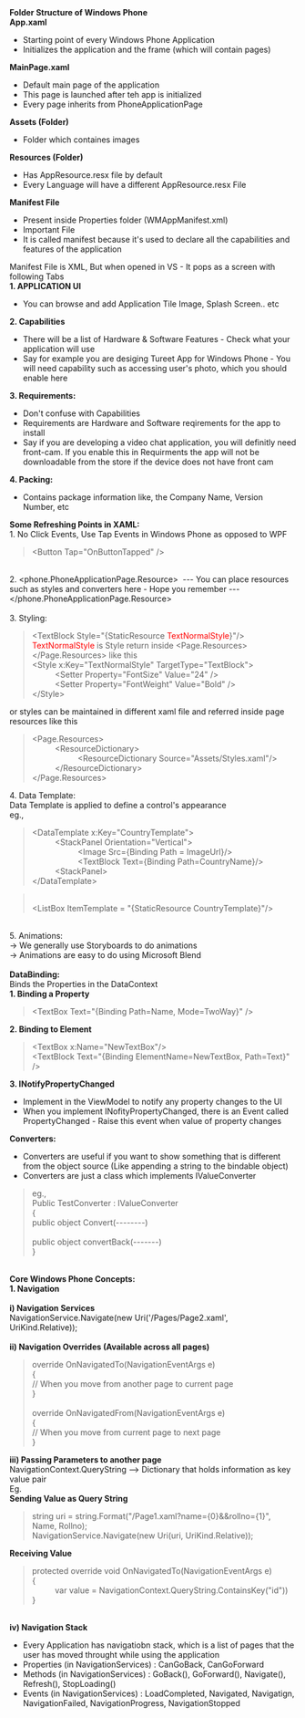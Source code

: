<html>
	<head>
		<title></title>
	</head>
	<body>
		<div>
			<strong>Folder Structure of Windows Phone</strong></div>
		<div>
			<strong>App.xaml&nbsp;</strong></div>
		<ul>
			<li>
				Starting point of every Windows Phone Application</li>
			<li>
				Initializes the application and the frame (which will contain pages)</li>
		</ul>
		<div>
			<strong>MainPage.xaml</strong></div>
		<ul>
			<li>
				Default main page of the application</li>
			<li>
				This page is launched after teh app is initialized</li>
			<li>
				Every page inherits from PhoneApplicationPage&nbsp;</li>
		</ul>
		<div>
			<strong>Assets (Folder)</strong></div>
		<ul>
			<li>
				Folder which containes images</li>
		</ul>
		<div>
			<strong>Resources (Folder)</strong></div>
		<ul>
			<li>
				Has AppResource.resx file by default</li>
			<li>
				Every Language will have a different AppResource.resx File</li>
		</ul>
		<div>
			<strong>Manifest File</strong></div>
		<ul>
			<li>
				Present inside Properties folder (WMAppManifest.xml)</li>
			<li>
				Important File</li>
			<li>
				It is called manifest because it&#39;s used to declare all the capabilities and features of the application</li>
		</ul>
		<div>
			Manifest File is XML, But when opened in VS - It pops as a screen with following Tabs</div>
		<div>
			<strong>1. APPLICATION UI</strong></div>
		<ul>
			<li>
				You can browse and add Application Tile Image, Splash Screen.. etc</li>
		</ul>
		<div>
			<strong>2. Capabilities</strong></div>
		<ul>
			<li>
				There will be a list of Hardware &amp; Software Features - Check what your application will use</li>
			<li>
				Say for example you are desiging Tureet App for Windows Phone - You will need capability such as accessing user&#39;s photo, which you should enable here</li>
		</ul>
		<div>
			<strong>3. Requirements:</strong></div>
		<ul>
			<li>
				Don&#39;t confuse with Capabilities</li>
			<li>
				Requirements are Hardware and Software reqirements for the app to install</li>
			<li>
				Say if you are developing a video chat application, you will definitly need front-cam. If you enable this in Requirments the app will not be downloadable from the store if the device does not have front cam</li>
		</ul>
		<div>
			<strong>4. Packing:</strong></div>
		<ul>
			<li>
				Contains package information like, the Company Name, Version Number, etc</li>
		</ul>
		<div>
			<strong>Some Refreshing Points in XAML:</strong></div>
		<div>
			1. No Click Events, Use Tap Events in Windows Phone as opposed to WPF</div>
		<blockquote>
			<div>
				&lt;Button Tap=&quot;OnButtonTapped&quot; /&gt;</div>
		</blockquote>
		<div>
			&nbsp;</div>
		<div>
			2. &lt;phone.PhoneApplicationPage.Resource&gt; &nbsp;--- You can place resources such as styles and converters here - Hope you remember --- &lt;/phone.PhoneApplicationPage.Resource&gt;</div>
		<div>
			&nbsp;</div>
		<div>
			3. Styling:</div>
		<blockquote>
			<div>
				&lt;TextBlock Style=&quot;{StaticResource <span style="color:#ff0000;">TextNormalStyle</span>}&quot;/&gt;</div>
			<div>
				<span style="color:#ff0000;">TextNormalStyle </span>is Style return inside &lt;Page.Resources&gt;&lt;/Page.Resources&gt; like this</div>
			<div>
				&lt;Style x:Key=&quot;TextNormalStyle&quot; TargetType=&quot;TextBlock&quot;&gt;</div>
			<div style="margin-left: 40px;">
				&lt;Setter Property=&quot;FontSize&quot; Value=&quot;24&quot; /&gt;</div>
			<div style="margin-left: 40px;">
				&lt;Setter Property=&quot;FontWeight&quot; Value=&quot;Bold&quot; /&gt;</div>
			<div>
				&lt;/Style&gt;</div>
		</blockquote>
		<div>
			or styles can be maintained in different xaml file and referred inside page resources like this</div>
		<blockquote>
			<div>
				&lt;Page.Resources&gt;</div>
			<div style="margin-left: 40px;">
				&lt;ResourceDictionary&gt;</div>
			<div style="margin-left: 80px;">
				&lt;ResourceDictionary Source=&quot;Assets/Styles.xaml&quot;/&gt;</div>
			<div style="margin-left: 40px;">
				&lt;/ResourceDictionary&gt;</div>
			<div>
				&lt;/Page.Resources&gt;</div>
		</blockquote>
		<div>
			4. Data Template:</div>
		<div>
			Data Template is applied to define a control&#39;s appearance</div>
		<div>
			eg.,&nbsp;</div>
		<blockquote>
			<div>
				&lt;DataTemplate x:Key=&quot;CountryTemplate&quot;&gt;</div>
			<div style="margin-left: 40px;">
				&lt;StackPanel Orientation=&quot;Vertical&quot;&gt;</div>
			<div style="margin-left: 80px;">
				&lt;Image Src={Binding Path = ImageUrl}/&gt;</div>
			<div style="margin-left: 80px;">
				&lt;TextBlock Text={Binding Path=CountryName}/&gt;</div>
			<div style="margin-left: 40px;">
				&lt;StackPanel&gt;</div>
			<div>
				&lt;/DataTemplate&gt;</div>
		</blockquote>
		<blockquote>
			<div>
				&nbsp;</div>
			<div>
				&lt;ListBox ItemTemplate = &quot;{StaticResource CountryTemplate}&quot;/&gt;</div>
		</blockquote>
		<div>
			&nbsp;</div>
		<div>
			5. Animations:</div>
		<div>
			-&gt; We generally use Storyboards to do animations</div>
		<div>
			-&gt; Animations are easy to do using Microsoft Blend</div>
		<div>
			&nbsp;</div>
		<div>
			<strong>DataBinding:</strong></div>
		<div>
			Binds the Properties in the DataContext</div>
		<div>
			<strong>1. Binding a Property</strong></div>
		<blockquote>
			<div>
				&lt;TextBox Text=&quot;{Binding Path=Name, Mode=TwoWay}&quot; /&gt;</div>
		</blockquote>
		<div>
			<strong>2. Binding to Element</strong></div>
		<blockquote>
			<div>
				&lt;TextBox x:Name=&quot;NewTextBox&quot;/&gt;</div>
			<div>
				&lt;TextBlock Text=&quot;{Binding ElementName=NewTextBox, Path=Text}&quot; /&gt;</div>
		</blockquote>
		<div>
			<strong>3. INotifyPropertyChanged</strong></div>
		<ul>
			<li>
				Implement in the ViewModel to notify any property changes to the UI</li>
			<li>
				When you implement INofityPropertyChanged, there is an Event called PropertyChanged - Raise this event when value of property changes</li>
		</ul>
		<div>
			<strong>Converters:</strong></div>
		<ul>
			<li>
				Converters are useful if you want to show something that is different from the object source (Like appending a string to the bindable object)</li>
			<li>
				Converters are just a class which implements IValueConverter</li>
		</ul>
		<blockquote>
			<div>
				eg.,&nbsp;</div>
			<div>
				Public TestConverter : IValueConverter</div>
			<div>
				{</div>
			<div>
				public object Convert(--------)</div>
			<div>
				&nbsp;</div>
			<div>
				public object convertBack(-------)</div>
			<div>
				}</div>
		</blockquote>
		<div>
			&nbsp;</div>
		<div>
			<strong>Core Windows Phone Concepts:</strong></div>
		<div>
			<strong>1. Navigation</strong></div>
		<div>
			&nbsp;</div>
		<div>
			<strong>i) Navigation Services</strong></div>
		<div>
			NavigationService.Navigate(new Uri(&#39;/Pages/Page2.xaml&#39;, UriKind.Relative));</div>
		<div>
			&nbsp;</div>
		<div>
			<strong>ii) Navigation Overrides (Available across all pages)</strong></div>
		<blockquote>
			<div>
				override OnNavigatedTo(NavigationEventArgs e)&nbsp;</div>
			<div>
				{</div>
			<div>
				// When you move from another page to current page</div>
			<div>
				}</div>
			<div>
				&nbsp;</div>
			<div>
				override OnNavigatedFrom(NavigationEventArgs e)</div>
			<div>
				{</div>
			<div>
				// When you move from current page to next page</div>
			<div>
				}</div>
		</blockquote>
		<div>
			<strong>iii) Passing Parameters to another page</strong></div>
		<div>
			NavigationContext.QueryString --&gt; Dictionary that holds information as key value pair</div>
		<div>
			Eg.</div>
		<div>
			<strong>Sending Value as Query String</strong></div>
		<blockquote>
			<div>
				string uri = string.Format(&quot;/Page1.xaml?name={0}&amp;&amp;rollno={1}&quot;, Name, Rollno);</div>
			<div>
				NavigationService.Navigate(new Uri(uri, UriKind.Relative));</div>
		</blockquote>
		<div>
			<strong>Receiving Value</strong></div>
		<blockquote>
			<div>
				protected override void OnNavigatedTo(NavigationEventArgs e)</div>
			<div>
				{</div>
			<div style="margin-left: 40px;">
				var value = NavigationContext.QueryString.ContainsKey(&quot;id&quot;))</div>
			<div>
				}</div>
		</blockquote>
		<div>
			&nbsp;</div>
		<div>
			<strong>iv) Navigation Stack</strong></div>
		<ul>
			<li>
				Every Application has navigatiobn stack, which is a list of pages that the user has moved throught while using the application</li>
			<li>
				Properties (in NavigationServices) : CanGoBack, CanGoForward</li>
			<li>
				Methods (in NavigationServices) : GoBack(), GoForward(), Navigate(), Refresh(), StopLoading()</li>
			<li>
				Events (in NavigationServices) : LoadCompleted, Navigated, Navigatign, NavigationFailed, NavigationProgress, NavigationStopped</li>
		</ul>
		<div>
			&nbsp;</div>
	</body>
</html>

